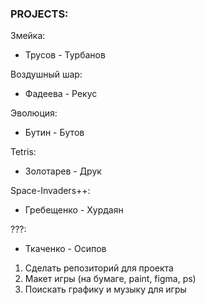 ### PROJECTS:

Змейка:
   * Трусов - Турбанов

Воздушный шар:
   * Фадеева - Рекус

Эволюция:
   * Бутин - Бутов

Tetris:   
   * Золотарев - Друк

Space-Invaders++:
   * Гребещенко - Хурдаян

???:
   * Ткаченко - Осипов
   
   
 1. Сделать репозиторий для проекта
 2. Макет игры (на бумаге, paint, figma, ps)
 3. Поискать графику и музыку для игры
